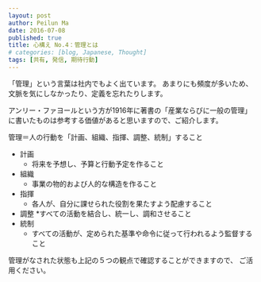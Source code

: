 ```yaml
---
layout: post
author: Peilun Ma
date: 2016-07-08
published: true
title: 心構え No.4：管理とは
# categories: [blog, Japanese, Thought]
tags: [共有, 発信, 期待行動]
---
```

「管理」という言葉は社内でもよく出ています。
あまりにも頻度が多いため、文脈を気にしなかったり、定義を忘れたりします。

アンリー・ファヨールという方が1916年に著書の「産業ならびに一般の管理」に書いたものは参考する価値があると思いますので、ご紹介します。

管理＝人の行動を「計画、組織、指揮、調整、統制」すること

* 計画
  * 将来を予想し、予算と行動予定を作ること
* 組織
  * 事業の物的および人的な構造を作ること
* 指揮
  * 各人が、自分に課せられた役割を果たすよう配慮すること
* 調整
  *すべての活動を結合し、統一し、調和させること
* 統制
  * すべての活動が、定められた基準や命令に従って行われるよう監督すること  

管理がなされた状態も上記の５つの観点で確認することができますので、
ご活用ください。
